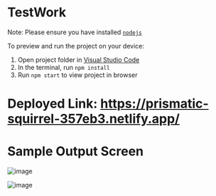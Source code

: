 
  # TestWork

  Note: Please ensure you have installed <code><a href="https://nodejs.org/en/download/">nodejs</a></code>

  To preview and run the project on your device:
  1) Open project folder in <a href="https://code.visualstudio.com/download">Visual Studio Code</a>
  2) In the terminal, run `npm install`
  3) Run `npm start` to view project in browser
  
  # Deployed Link: https://prismatic-squirrel-357eb3.netlify.app/
  
  
  # Sample Output Screen
  ![image](https://user-images.githubusercontent.com/82077595/233197090-e57b0f36-a1ce-41ee-89fd-e9c9702d2073.png)

![image](https://user-images.githubusercontent.com/82077595/233197192-9d93cc39-9df4-4bd7-b0d3-334e67deeabb.png)

  
